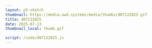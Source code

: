 ```yaml
---
layout: p5-sketch
thumbnail: https://media.awd.systems/media/thumbs/d07132025.gif
title: d07132025
date: 2025-07-13
thumbnail_local: thumb.gif

script: /code/d07132025.js
---
```

